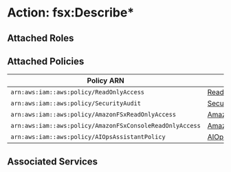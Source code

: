 # Action: fsx:Describe*

## Attached Roles

## Attached Policies

| Policy ARN | Policy Name |
|------------|-------------|
| `arn:aws:iam::aws:policy/ReadOnlyAccess` | [ReadOnlyAccess](../policies.md#readonlyaccess) |
| `arn:aws:iam::aws:policy/SecurityAudit` | [SecurityAudit](../policies.md#securityaudit) |
| `arn:aws:iam::aws:policy/AmazonFSxReadOnlyAccess` | [AmazonFSxReadOnlyAccess](../policies.md#amazonfsxreadonlyaccess) |
| `arn:aws:iam::aws:policy/AmazonFSxConsoleReadOnlyAccess` | [AmazonFSxConsoleReadOnlyAccess](../policies.md#amazonfsxconsolereadonlyaccess) |
| `arn:aws:iam::aws:policy/AIOpsAssistantPolicy` | [AIOpsAssistantPolicy](../policies.md#aiopsassistantpolicy) |

## Associated Services

